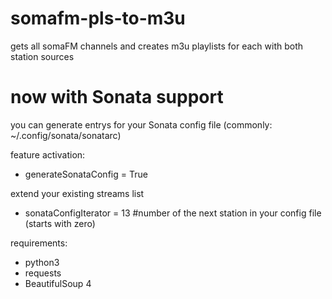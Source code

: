 # somafm-pls-to-m3u
gets all somaFM channels and creates m3u playlists for each with both station sources

# now with Sonata support
you can generate entrys for your Sonata config file (commonly: ~/.config/sonata/sonatarc)

feature activation:
- generateSonataConfig = True

extend your existing streams list
- sonataConfigIterator = 13   #number of the next station in your config file (starts with zero)


requirements:
- python3
- requests
- BeautifulSoup 4

